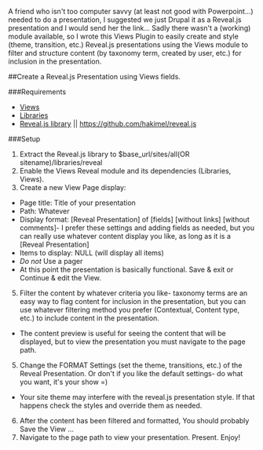 A friend who isn't too computer savvy (at least not good with Powerpoint...)
 needed to do a presentation, I suggested we just Drupal it as a Reveal.js
presentation and I would send her the link...
Sadly there wasn't a (working) module available, so I wrote this Views Plugin
to easily create and style (theme, transition, etc.) Reveal.js presentations
using the Views module to filter and structure content (by taxonomy term,
created by user, etc.) for inclusion in the presentation.

##Create a Reveal.js Presentation using Views fields.

###Requirements
- [Views](https://www.drupal.org/project/views)
- [Libraries](https://www.drupal.org/project/libraries)
- [Reveal.js library](https://github.com/ablank/reveal.js) || https://github.com/hakimel/reveal.js

###Setup
1. Extract the Reveal.js library to $base_url/sites/all(OR sitename)/libraries/reveal
2. Enable the Views Reveal module and its dependencies (Libraries, Views).
3. Create a new View Page display:
- Page title: Title of your presentation
- Path: Whatever
- Display format: [Reveal Presentation] of [fields] [without links] [without comments]- 
I prefer these settings and adding fields as needed, but you can really use 
whatever content display you like, as long as it is a [Reveal Presentation]
- Items to display: NULL (will display all items)
- *Do not* Use a pager
- At this point the presentation is basically functional.
Save & exit or Continue & edit the View.
5. Filter the content by whatever criteria you like- taxonomy terms are an easy
way to flag content for inclusion in the presentation, but you can use whatever
filtering method you prefer (Contextual, Content type, etc.) to include content
in the presentation.
- The content preview is useful for seeing the content that will be displayed,
but to view the presentation you must navigate to the page path.
5. Change the FORMAT Settings (set the theme, transitions, etc.) of the Reveal
Presentation. Or don't if you like the default settings- do what you want, it's
your show =)
- Your site theme may interfere with the reveal.js presentation style. If that
happens check the <body> styles and override them as needed.
6. After the content has been filtered and formatted, You should probably Save
the View ...
7. Navigate to the page path to view your presentation. Present. Enjoy!
